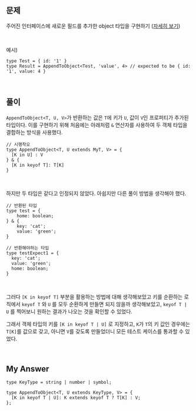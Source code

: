 ## 문제

주어진 인터페이스에 새로운 필드를 추가한 object 타입을 구현하기 ([자세히 보기](https://github.com/type-challenges/type-challenges/blob/main/questions/00527-medium-append-to-object/README.ko.md))

<br>

예시)

```tsx
type Test = { id: '1' }
type Result = AppendToObject<Test, 'value', 4> // expected to be { id: '1', value: 4 }
```

<br>

## 풀이

`AppendToObject<T, U, V>`가 반환하는 값은 `T`에 키가 `U`, 값이 `V`인 프로퍼티가 추가된 타입이다. 이를 구현하기 위해 처음에는 아래처럼 `&` 연산자를 사용하여 두 객체 타입을 결합하는 방식을 사용했다.

```tsx
// 시행착오
type AppendToObject<T, U extends MyT, V> = {
  [K in U] : V
} & {
  [K in keyof T]: T[K]
}
```

<br>

하지만 두 타입은 같다고 인정되지 않았다. 아쉽지만 다른 풀이 방법을 생각해야 했다.

```tsx
// 반환된 타입
type test = {
	home: boolean;
} & {
	key: 'cat';
	value: 'green';
}

// 반환해야하는 타입
type testExpect1 = {
  key: 'cat';
  value: 'green';
  home: boolean;
}
```

<br>

그러다 `[K in keyof T]` 부분을 활용하는 방법에 대해 생각해보았고 키를 순환하는 로직에서 `keyof T` 와 `U` 를 모두 순환하게 만들면 되지 않을까 생각해보았고, `keyof T | U` 를 찍어보니 원하는 결과가 나오는 것을 확인할 수 있었다.

그래서 객체 타입의 키를 `[K in keyof T | U]` 로 지정하고, `K`가 `T`의 키 값인 경우에는 `T[K]`를 값으로 갖고, 아니면 `V`를 갖도록 만들었더니 모든 테스트 케이스를 통과할 수 있었다.

<br>

## My Answer

```tsx
type KeyType = string | number | symbol;

type AppendToObject<T, U extends KeyType, V> = {
  [K in keyof T | U]: K extends keyof T ? T[K] : V;
};
```
